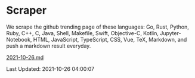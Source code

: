 # Scraper

We scrape the github trending page of these languages: Go, Rust, Python, Ruby, C++, C, Java, Shell, Makefile, Swift, Objective-C, Kotlin, Jupyter-Notebook, HTML, JavaScript, TypeScript, CSS, Vue, TeX, Markdown, and push a markdown result everyday.

[2021-10-26.md](https://github.com/yangwenmai/github-trending-backup/blob/master/2021-10-26.md)

Last Updated: 2021-10-26 04:00:07